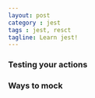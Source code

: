 ```yaml
---
layout: post
category : jest
tags : jest, resct
tagline: Learn jest!
---
```


### Testing your actions

### Ways to mock

